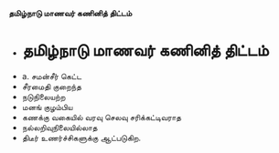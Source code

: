 **தமிழ்நாடு மாணவர் கணினித் திட்டம்**
- # தமிழ்நாடு மாணவர் கணினித் திட்டம்
- a. சமன்சீர் கெட்ட
- சீரமைதி குறைந்த
- நடுநிலையற்ற
- மனங் குழம்பிய
- கணக்கு வகையில் வரவு செலவு சரிக்கட்டிவராத
- நல்லறிவுநிலையில்லாத
- திடீர் உணர்ச்சிகளுக்கு ஆட்படுகிற.

